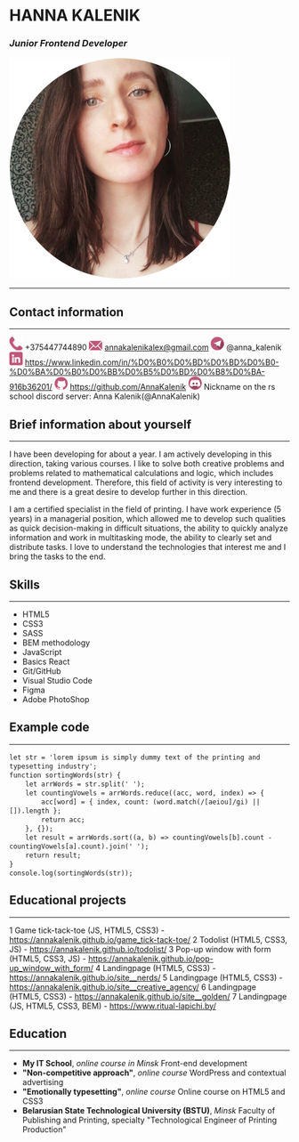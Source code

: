 # HANNA KALENIK
### _Junior Frontend Developer_
![My photo](/images/photo_3.png)
___

## Contact information
___
![Phone](/images/phone.png) +375447744890
![Email](/images/email.png) annakalenikalex@gmail.com
![Telegram](/images/telegram.png) @anna_kalenik
![Linkedin](/images/linkedin.png) https://www.linkedin.com/in/%D0%B0%D0%BD%D0%BD%D0%B0-%D0%BA%D0%B0%D0%BB%D0%B5%D0%BD%D0%B8%D0%BA-916b36201/
![Github](/images/github.png) https://github.com/AnnaKalenik
![Discord](/images/discord.png) Nickname on the rs school discord server: Anna Kalenik(@AnnaKalenik)

## Brief information about yourself
___
I have been developing for about a year. I am actively developing in this direction, taking various courses. I like to solve both creative problems and problems related to mathematical calculations and logic, which includes frontend development. Therefore, this field of activity is very interesting to me and there is a great desire to develop further in this direction.

I am a certified specialist in the field of printing. I have work experience (5 years) in a managerial position, which allowed me to develop such qualities as quick decision-making in difficult situations, the ability to quickly
analyze information and work in multitasking mode, the ability to clearly set and distribute tasks. I love to understand the technologies that interest me and I bring the tasks to the end.

## Skills
___
* HTML5
* CSS3
* SASS
* BEM methodology
* JavaScript
* Basics React
* Git/GitHub
* Visual Studio Code
* Figma
* Adobe PhotoShop

## Example code
___
```
let str = 'lorem ipsum is simply dummy text of the printing and typesetting industry';
function sortingWords(str) {
    let arrWords = str.split(' ');
    let countingVowels = arrWords.reduce((acc, word, index) => {
        acc[word] = { index, count: (word.match(/[aeiou]/gi) || []).length };
        return acc;
    }, {});
    let result = arrWords.sort((a, b) => countingVowels[b].count - countingVowels[a].count).join(' ');
    return result;
}
console.log(sortingWords(str));
```

## Educational projects
___
1 Game tick-tack-toe (JS, HTML5, CSS3) -https://annakalenik.github.io/game_tick-tack-toe/
2 Todolist (HTML5, CSS3, JS) - https://annakalenik.github.io/todolist/
3 Pop-up window with form (HTML5, CSS3, JS) - https://annakalenik.github.io/pop-up_window_with_form/
4 Landingpage (HTML5, CSS3) - https://annakalenik.github.io/site__nerds/
5 Landingpage (HTML5, CSS3) - https://annakalenik.github.io/site__creative_agency/
6 Landingpage (HTML5, CSS3) - https://annakalenik.github.io/site__golden/
7 Landingpage (JS, HTML5, CSS3, BEM) - https://www.ritual-lapichi.by/

## Education
___
- **My IT School**, *online course in Minsk*
Front-end development
- **"Non-competitive approach"**, *online course*
WordPress and contextual advertising
- **"Emotionally typesetting"**, *online course*
Online course on HTML5 and CSS3
- **Belarusian State Technological University (BSTU)**, *Minsk*
Faculty of Publishing and Printing, specialty "Technological Engineer of Printing Production"